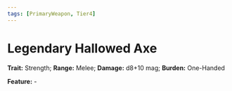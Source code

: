```yaml
---
tags: [PrimaryWeapon, Tier4]
---
```

# Legendary Hallowed Axe

**Trait:** Strength; **Range:** Melee; **Damage:** d8+10 mag; **Burden:** One-Handed

**Feature:** -
